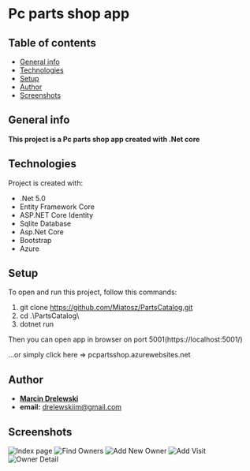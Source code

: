 # Pc parts shop app
## Table of contents
* [General info](#general-info)
* [Technologies](#technologies)
* [Setup](#setup)
* [Author](#author)
* [Screenshots](#screenshots)

## General info
**This project is a Pc parts shop app  created with .Net core**

## Technologies
Project is created with:
* .Net 5.0
* Entity Framework Core
* ASP.NET Core Identity
* Sqlite Database
* Asp.Net Core
* Bootstrap
* Azure

## Setup
To open and run this project, follow this commands:
1. git clone https://github.com/Miatosz/PartsCatalog.git
2. cd .\PartsCatalog\
3. dotnet run

Then you can open app in browser on port 5001(https://localhost:5001/)

...or simply click here => pcpartsshop.azurewebsites.net



## Author
* **[Marcin Drelewski](https://github.com/Miatosz)**
* **email:** drelewskiim@gmail.com

## Screenshots
![Index page](./images/homePage.PNG)
![Find Owners](./images/findOwners.PNG)
![Add New Owner](./images/addNewOwner.PNG)
![Add Visit](./images/addVisit.PNG)
![Owner Detail](./images/ownerDetail.PNG)

